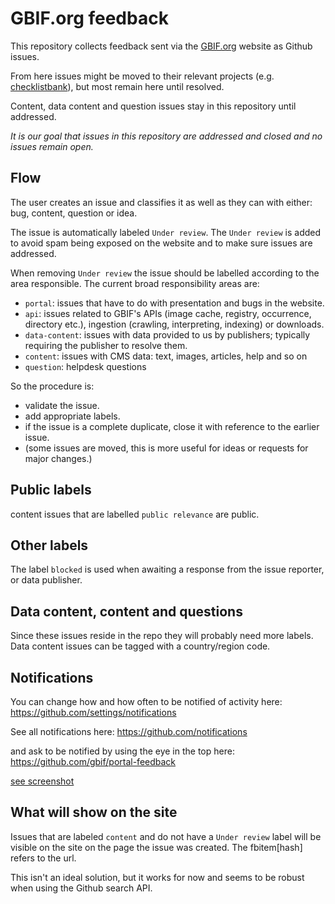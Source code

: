 # GBIF.org feedback
This repository collects feedback sent via the [GBIF.org](https://www.gbif.org) website as Github issues.

From here issues might be moved to their relevant projects (e.g. [checklistbank](https://github.com/gbif/checklistbank)), but most remain here until resolved.

Content, data content and question issues stay in this repository until addressed.

_It is our goal that issues in this repository are addressed and closed and no issues remain open._

## Flow

The user creates an issue and classifies it as well as they can with either: bug, content, question or idea.

The issue is automatically labeled `Under review`. The `Under review` is added to avoid spam being exposed on the website and to make sure issues are addressed.

When removing `Under review` the issue should be labelled according to the area responsible.
The current broad responsibility areas are:

* `portal`: issues that have to do with presentation and bugs in the website.
* `api`: issues related to GBIF's APIs (image cache, registry, occurrence, directory etc.), ingestion (crawling, interpreting, indexing) or downloads.
* `data-content`: issues with data provided to us by publishers; typically requiring the publisher to resolve them.
* `content`: issues with CMS data: text, images, articles, help and so on
* `question`: helpdesk questions

So the procedure is:

* validate the issue.
* add appropriate labels.
* if the issue is a complete duplicate, close it with reference to the earlier issue.
* (some issues are moved, this is more useful for ideas or requests for major changes.)

## Public labels
content issues that are labelled `public relevance` are public.

## Other labels
The label `blocked` is used when awaiting a response from the issue reporter, or data publisher.

## Data content, content and questions
Since these issues reside in the repo they will probably need more labels. Data content issues can be tagged with a country/region code.

## Notifications
You can change how and how often to be notified of activity here:
https://github.com/settings/notifications

See all notifications here:
https://github.com/notifications

and ask to be notified by using the eye in the top here:
https://github.com/gbif/portal-feedback

[see screenshot](https://gbif.box.com/s/wn685mdaxul687qo9d7x8gh4oiz4f78u)

## What will show on the site
Issues that are labeled `content` and do not have a `Under review` label will be visible on the site on the page the issue was created. The fbitem[hash] refers to the url. 

This isn't an ideal solution, but it works for now and seems to be robust when using the Github search API.
